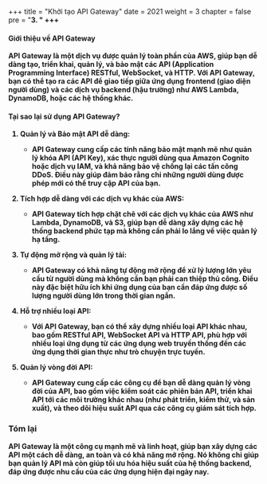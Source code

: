 +++
title = "Khởi tạo API Gateway"
date = 2021
weight = 3
chapter = false
pre = "<b>3. <b>"
+++




#### Giới thiệu về API Gateway

**API Gateway** là một dịch vụ được quản lý toàn phần của AWS, giúp bạn dễ dàng tạo, triển khai, quản lý, và bảo mật các API (Application Programming Interface) RESTful, WebSocket, và HTTP. Với API Gateway, bạn có thể tạo ra các API để giao tiếp giữa ứng dụng frontend (giao diện người dùng) và các dịch vụ backend (hậu trường) như AWS Lambda, DynamoDB, hoặc các hệ thống khác.

#### Tại sao lại sử dụng API Gateway?

1. **Quản lý và Bảo mật API dễ dàng**:
   - **API Gateway** cung cấp các tính năng bảo mật mạnh mẽ như quản lý khóa API (API Key), xác thực người dùng qua Amazon Cognito hoặc dịch vụ IAM, và khả năng bảo vệ chống lại các tấn công DDoS. Điều này giúp đảm bảo rằng chỉ những người dùng được phép mới có thể truy cập API của bạn.

2. **Tích hợp dễ dàng với các dịch vụ khác của AWS**:
   - **API Gateway** tích hợp chặt chẽ với các dịch vụ khác của AWS như Lambda, DynamoDB, và S3, giúp bạn dễ dàng xây dựng các hệ thống backend phức tạp mà không cần phải lo lắng về việc quản lý hạ tầng.

3. **Tự động mở rộng và quản lý tải**:
   - API Gateway có khả năng tự động mở rộng để xử lý lượng lớn yêu cầu từ người dùng mà không cần bạn phải can thiệp thủ công. Điều này đặc biệt hữu ích khi ứng dụng của bạn cần đáp ứng được số lượng người dùng lớn trong thời gian ngắn.

4. **Hỗ trợ nhiều loại API**:
   - Với API Gateway, bạn có thể xây dựng nhiều loại API khác nhau, bao gồm RESTful API, WebSocket API và HTTP API, phù hợp với nhiều loại ứng dụng từ các ứng dụng web truyền thống đến các ứng dụng thời gian thực như trò chuyện trực tuyến.

5. **Quản lý vòng đời API**:
   - API Gateway cung cấp các công cụ để bạn dễ dàng quản lý vòng đời của API, bao gồm việc kiểm soát các phiên bản API, triển khai API tới các môi trường khác nhau (như phát triển, kiểm thử, và sản xuất), và theo dõi hiệu suất API qua các công cụ giám sát tích hợp.

### Tóm lại
**API Gateway** là một công cụ mạnh mẽ và linh hoạt, giúp bạn xây dựng các API một cách dễ dàng, an toàn và có khả năng mở rộng. Nó không chỉ giúp bạn quản lý API mà còn giúp tối ưu hóa hiệu suất của hệ thống backend, đáp ứng được nhu cầu của các ứng dụng hiện đại ngày nay.